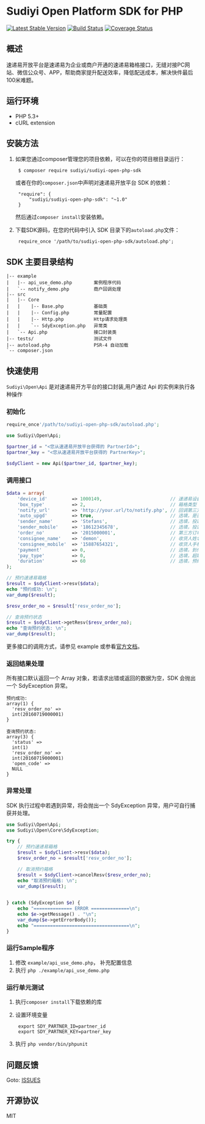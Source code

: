 # Sudiyi Open Platform SDK for PHP

[![Latest Stable Version](https://poser.pugx.org/sudiyi/sudiyi-open-php-sdk/version)](https://packagist.org/packages/sudiyi/sudiyi-open-php-sdk)
[![Build Status](https://travis-ci.org/sudiyi/sudiyi-open-php-sdk.svg?branch=master)](https://travis-ci.org/sudiyi/sudiyi-open-php-sdk)
[![Coverage Status](https://coveralls.io/repos/github/sudiyi/sudiyi-open-php-sdk/badge.svg?branch=master)](https://coveralls.io/github/sudiyi/sudiyi-open-php-sdk?branch=master)

## 概述

速递易开放平台是速递易为企业或商户开通的速递易箱格接口，无缝对接PC网站、微信公众号、APP，帮助商家提升配送效率，降低配送成本，解决快件最后100米难题。

## 运行环境
- PHP 5.3+
- cURL extension

## 安装方法

1. 如果您通过composer管理您的项目依赖，可以在你的项目根目录运行：

        $ composer require sudiyi/sudiyi-open-php-sdk

   或者在你的`composer.json`中声明对速递易开放平台 SDK 的依赖：

        "require": {
            "sudiyi/sudiyi-open-php-sdk": "~1.0"
        }

   然后通过`composer install`安装依赖。

2. 下载SDK源码，在您的代码中引入 SDK 目录下的`autoload.php`文件：

        require_once '/path/to/sudiyi-open-php-sdk/autoload.php';

## SDK 主要目录结构

```
|-- example
|   |-- api_use_demo.php        案例程序代码
|   `-- notify_demo.php         商户回调处理
|-- src
|   |-- Core
|   |    |-- Base.php           基础类
|   |    |-- Config.php         常量配置
|   |    |-- Http.php           Http请求处理类
|   |    `-- SdyException.php   异常类
|   `-- Api.php                 接口封装类
|-- tests/                      测试文件
|-- autoload.php                PSR-4 自动加载                     
`-- composer.json
```

## 快速使用

`Sudiyi\Open\Api` 是对速递易开方平台的接口封装,用户通过 Api 的实例来执行各种操作

### 初始化

```php
require_once'/path/to/sudiyi-open-php-sdk/autoload.php';

use Sudiyi\Open\Api;

$partner_id = "<您从速递易开放平台获得的 PartnerId>";
$partner_key = "<您从速递易开放平台获得的 PartnerKey>";

$sdyClient = new Api($partner_id, $partner_key);
```

### 调用接口

```php
$data = array(
    'device_id'         => 1000149,                         // 速递易设备ID
    'box_type'          => 2,                               // 箱格类型 0:大箱 1:中箱 2:小箱 3:冰箱
    'notify_url'        => 'http://your.url/to/notify.php', // 回调第三方系统的地址
    'auto_upgd'         => true,                            // 选填，是否可以自动升箱
    'sender_name'       => 'Stefans',                       // 选填，投递人姓名
    'sender_mobile'     => '18612345678',                   // 选填，投递人手机
    'order_no'          => '2015000001',                    // 第三方订单号,即自己平台的订单号
    'consignee_name'    => 'demon',                         // 收货人姓名
    'consignee_mobile'  => '15887654321',                   // 收货人手机号
    'payment'           => 0,                               // 选填，到付金额，如果不是到付件则为0
    'pay_type'          => 0,                               // 选填，超期付费方式 0:快递柜付费 1:从商户账户扣除
    'duration'          => 60                               // 选填，预约时长，单位分钟，默认240分钟
);

// 预约速递易箱格
$result = $sdyClient->resv($data);
echo "预约成功: \n";
var_dump($result);

$resv_order_no = $result['resv_order_no'];

// 查询预约状态
$result = $sdyClient->getResv($resv_order_no);
echo "查询预约状态: \n";
var_dump($result);
```

更多接口的调用方式，请参见 example 或参看[官方文档](http://opendoc.sudiyi.cn/api.html)。

### 返回结果处理

所有接口默认返回一个 Array 对象，若请求出错或返回的数据为空，SDK 会抛出一个 SdyException 异常。

```
预约成功: 
array(1) {
  'resv_order_no' =>
  int(20160719000001)
}

查询预约状态: 
array(3) {
  'status' =>
  int(1)
  'resv_order_no' =>
  int(20160719000001)
  'open_code' =>
  NULL
}
```

### 异常处理

SDK 执行过程中若遇到异常，将会抛出一个 SdyException 异常，用户可自行捕获并处理。

```php
use Sudiyi\Open\Api;
use Sudiyi\Open\Core\SdyException;

try {
    // 预约速递易箱格
    $result = $sdyClient->resv($data);
    $resv_order_no = $result['resv_order_no'];

    // 取消预约箱格
    $result = $sdyClient->cancelResv($resv_order_no);
    echo "取消预约箱格: \n";
    var_dump($result);
    

} catch (SdyException $e) {
    echo "============== ERROR ==============\n";
    echo $e->getMessage() . "\n";
    var_dump($e->getErrorBody());
    echo "===================================\n";
}
```

### 运行Sample程序

1. 修改 `example/api_use_demo.php`， 补充配置信息
2. 执行 `php ./example/api_use_demo.php`

### 运行单元测试

1. 执行`composer install`下载依赖的库
2. 设置环境变量

        export SDY_PARTNER_ID=partner_id
        export SDY_PARTNER_KEY=partner_key

3. 执行 `php vendor/bin/phpunit`

## 问题反馈

Goto: [ISSUES](https://github.com/sudiyi/sudiyi-open-php-sdk/issues)

## 开源协议

MIT



